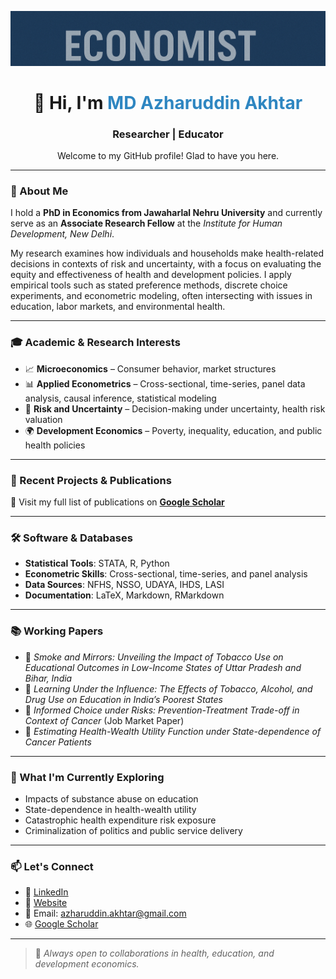 ![logo](Image.png)
<h1 align="center">👋 Hi, I'm <span style="color:#2E86C1;">MD Azharuddin Akhtar</span></h1>
<h3 align="center">Researcher | Educator</h3>

<p align="center">Welcome to my GitHub profile! Glad to have you here.</p>

---

### 🧠 About Me

I hold a **PhD in Economics from Jawaharlal Nehru University** and currently serve as an **Associate Research Fellow** at the *Institute for Human Development, New Delhi*.

My research examines how individuals and households make health-related decisions in contexts of risk and uncertainty, with a focus on evaluating the equity and effectiveness of health and development policies. I apply empirical tools such as stated preference methods, discrete choice experiments, and econometric modeling, often intersecting with issues in education, labor markets, and environmental health.

---

### 🎓 Academic & Research Interests

- 📈 **Microeconomics** – Consumer behavior, market structures  
- 📊 **Applied Econometrics** – Cross-sectional, time-series, panel data analysis, causal inference, statistical modeling  
- 🎲 **Risk and Uncertainty** – Decision-making under uncertainty, health risk valuation  
- 🌍 **Development Economics** – Poverty, inequality, education, and public health policies  

---

### 📌 Recent Projects & Publications

📘 Visit my full list of publications on **[Google Scholar](https://scholar.google.com/citations?user=qPKYW08AAAAJ&hl=en)**

---

### 🛠️ Software & Databases

- **Statistical Tools**: STATA, R, Python  
- **Econometric Skills**: Cross-sectional, time-series, and panel analysis  
- **Data Sources**: NFHS, NSSO, UDAYA, IHDS, LASI  
- **Documentation**: LaTeX, Markdown, RMarkdown  

---

### 📚 Working Papers

- 📄 *Smoke and Mirrors: Unveiling the Impact of Tobacco Use on Educational Outcomes in Low-Income States of Uttar Pradesh and Bihar, India*  
- 📄 *Learning Under the Influence: The Effects of Tobacco, Alcohol, and Drug Use on Education in India’s Poorest States*  
- 📄 *Informed Choice under Risks: Prevention-Treatment Trade-off in Context of Cancer* (Job Market Paper)  
- 📄 *Estimating Health-Wealth Utility Function under State-dependence of Cancer Patients*  

---

### 🧩 What I'm Currently Exploring

- Impacts of substance abuse on education  
- State-dependence in health-wealth utility  
- Catastrophic health expenditure risk exposure  
- Criminalization of politics and public service delivery  

---

### 📫 Let's Connect

- 💼 [LinkedIn](https://www.linkedin.com/in/azharuddin07/)  
- 📄 [Website](https://sites.google.com/view/azharuddin07/home)  
- 📧 Email: azharuddin.akhtar@gmail.com  
- 🌐 [Google Scholar](https://scholar.google.com/citations?user=qPKYW08AAAAJ&hl=en)  

---

> 🔭 *Always open to collaborations in health, education, and development economics.*
